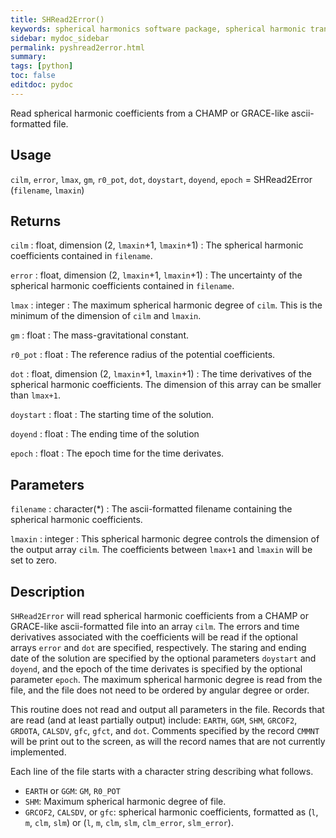 ```yaml
---
title: SHRead2Error()
keywords: spherical harmonics software package, spherical harmonic transform, legendre functions, multitaper spectral analysis, fortran, Python, gravity, magnetic field
sidebar: mydoc_sidebar
permalink: pyshread2error.html
summary:
tags: [python]
toc: false
editdoc: pydoc
---
```


Read spherical harmonic coefficients from a CHAMP or GRACE-like ascii-formatted file.

## Usage

`cilm`, `error`, `lmax`, `gm`, `r0_pot`, `dot`, `doystart`, `doyend`, `epoch` = SHRead2Error (`filename`, `lmaxin`)

## Returns

`cilm` : float, dimension (2, `lmaxin`+1, `lmaxin`+1)
:   The spherical harmonic coefficients contained in `filename`.

`error` : float, dimension (2, `lmaxin`+1, `lmaxin`+1)
:   The uncertainty of the spherical harmonic coefficients contained in `filename`.

`lmax` : integer
:   The maximum spherical harmonic degree of `cilm`. This is the minimum of the dimension of `cilm` and `lmaxin`.

`gm` : float
:   The mass-gravitational constant.

`r0_pot` : float
:   The reference radius of the potential coefficients.

`dot` : float, dimension (2, `lmaxin`+1, `lmaxin`+1)
:   The time derivatives of the spherical harmonic coefficients. The dimension of this array can be smaller than `lmax+1`.

`doystart` : float
:   The starting time of the solution.

`doyend` : float
:   The ending time of the solution

`epoch` : float
:   The epoch time for the time derivates.

## Parameters

`filename` : character(*)
:   The ascii-formatted filename containing the spherical harmonic coefficients.

`lmaxin` : integer
:   This spherical harmonic degree controls the dimension of the output array `cilm`. The coefficients between `lmax+1` and `lmaxin` will be set to zero.

## Description

`SHRead2Error` will read spherical harmonic coefficients from a CHAMP or GRACE-like ascii-formatted file into an array `cilm`. The errors and time derivatives associated with the coefficients will be read if the optional arrays `error` and `dot` are specified, respectively. The staring and ending date of the solution are specified by the optional parameters `doystart` and `doyend`, and the epoch of the time derivates is specified by the optional parameter `epoch`. The maximum spherical harmonic degree is read from the file, and the file does not need to be ordered by angular degree or order.

This routine does not read and output all parameters in the file. Records that are read (and at least partially output) include: `EARTH`, `GGM`, `SHM`, `GRCOF2`, `GRDOTA`, `CALSDV`, `gfc`, `gfct`, and `dot`. Comments specified by the record `CMMNT` will be print out to the screen, as will the record names that are not currently implemented.

Each line of the file starts with a character string describing what follows. 

- `EARTH` or `GGM`: `GM`, `R0_POT`
- `SHM`: Maximum spherical harmonic degree of file.
- `GRCOF2`, `CALSDV`, or `gfc`: spherical harmonic coefficients, formatted as (`l`, `m`, `clm`, `slm`) or (`l`, `m`, `clm`, `slm`, `clm_error`, `slm_error`).

